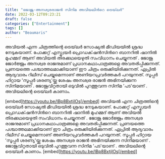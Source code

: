 ```yaml
---
title: "ജോജു-അനശ്വരരാജൻ സിനിമ അവിയലിൻറെ ട്രെയ്‌ലർ"
date: 2022-03-12T09:23:21
draft: false
categories: ["Entertainment"]
tags: []
author: "Beaumaris"
---
```


അവിയൽ എന്ന ചിത്രത്തിന്റെ ട്രെയ്‌ലർ സോഷ്യൽ മീഡിയയിൽ ശ്രദ്ധ നേടുകയാണ്. പോക്കറ്റ് എസ്ക്വയർ പ്രൊഡക്‌ഷൻസിന്‍റെ ബാനറിൽ ഷാനിൽ മുഹമ്മദ് ആണ് അവിയൽ തിരക്കഥയെഴുതി സംവിധാനം ചെയ്യുന്നത് . ജോജു ജോർജ്ജും അനശ്വര രാജനുമാണ് പ്രധാനകഥാപാത്രങ്ങളെ അവതരിപ്പിക്കുന്നത്. പ്രണയത്തെ പശ്ചാത്തലമാക്കിയാണ് ഈ ചിത്രം ഒരുക്കിയിരിക്കുന്നത്. ഏപ്രിൽ ആദ്യവാരം റിലീസ് ചെയ്യുമെന്നാണ് അണിയറപ്രവർത്തകർ പറയുന്നത്. സൂപ്പർ ഹിറ്റായ 'സൂപ്പർ ശരണ്യ'യ്ക്കു ശേഷം അനശ്വര രാജൻ അഭിനയിക്കുന്ന സിനിമയാണ് . ജോജുവിറ്റതായി ഒടുവിൽ പുറത്തുവന്ന സിനിമ 'പട'യാണ് . അവിയലിന്റെ ട്രെയ്‌ലർ കാണാം.

[embed]https://youtu.be/lBp8BxtjIOs[/embed]
അവിയൽ എന്ന ചിത്രത്തിന്റെ ട്രെയ്‌ലർ സോഷ്യൽ മീഡിയയിൽ ശ്രദ്ധ നേടുകയാണ്. പോക്കറ്റ് എസ്ക്വയർ പ്രൊഡക്‌ഷൻസിന്‍റെ ബാനറിൽ ഷാനിൽ മുഹമ്മദ് ആണ് അവിയൽ തിരക്കഥയെഴുതി സംവിധാനം ചെയ്യുന്നത് . ജോജു ജോർജ്ജും അനശ്വര രാജനുമാണ് പ്രധാനകഥാപാത്രങ്ങളെ അവതരിപ്പിക്കുന്നത്. പ്രണയത്തെ പശ്ചാത്തലമാക്കിയാണ് ഈ ചിത്രം ഒരുക്കിയിരിക്കുന്നത്. ഏപ്രിൽ ആദ്യവാരം റിലീസ് ചെയ്യുമെന്നാണ് അണിയറപ്രവർത്തകർ പറയുന്നത്. സൂപ്പർ ഹിറ്റായ 'സൂപ്പർ ശരണ്യ'യ്ക്കു ശേഷം അനശ്വര രാജൻ അഭിനയിക്കുന്ന സിനിമയാണ് . ജോജുവിറ്റതായി ഒടുവിൽ പുറത്തുവന്ന സിനിമ 'പട'യാണ് . അവിയലിന്റെ ട്രെയ്‌ലർ കാണാം. [embed]https://youtu.be/lBp8BxtjIOs[/embed]
